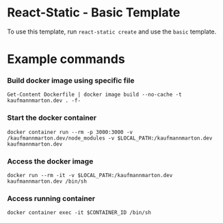 # React-Static - Basic Template

To use this template, run `react-static create` and use the `basic` template.

# Example commands

### Build docker image using specific file
```
Get-Content Dockerfile | docker image build --no-cache -t kaufmannmarton.dev . -f-
```

### Start the docker container
```
docker container run --rm -p 3000:3000 -v /kaufmannmarton.dev/node_modules -v $LOCAL_PATH:/kaufmannmarton.dev kaufmannmarton.dev
```

### Access the docker image
```
docker run --rm -it -v $LOCAL_PATH:/kaufmannmarton.dev kaufmannmarton.dev /bin/sh
```

### Access running container
```
docker container exec -it $CONTAINER_ID /bin/sh
```